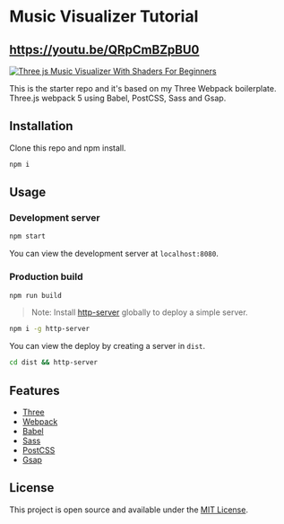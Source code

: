 # Music Visualizer Tutorial

## https://youtu.be/QRpCmBZpBU0
[![Three js Music Visualizer With Shaders For Beginners](https://user-images.githubusercontent.com/64514807/227888729-26b2ebd0-56d9-409f-b2e6-12e7109f6f84.png)](https://youtu.be/QRpCmBZpBU0)


This is the starter repo and it's based on my Three Webpack boilerplate. 
Three.js webpack 5 using Babel, PostCSS, Sass and Gsap.

## Installation

Clone this repo and npm install.

```bash
npm i
```

## Usage

### Development server

```bash
npm start
```

You can view the development server at `localhost:8080`.

### Production build

```bash
npm run build
```

> Note: Install [http-server](https://www.npmjs.com/package/http-server) globally to deploy a simple server.

```bash
npm i -g http-server
```

You can view the deploy by creating a server in `dist`.

```bash
cd dist && http-server
```

## Features

- [Three](https://threejs.org)
- [Webpack](https://webpack.js.org/)
- [Babel](https://babeljs.io/)
- [Sass](https://sass-lang.com/)
- [PostCSS](https://postcss.org/)
- [Gsap](https://greensock.com/gsap/)

## License

This project is open source and available under the [MIT License](LICENSE).
